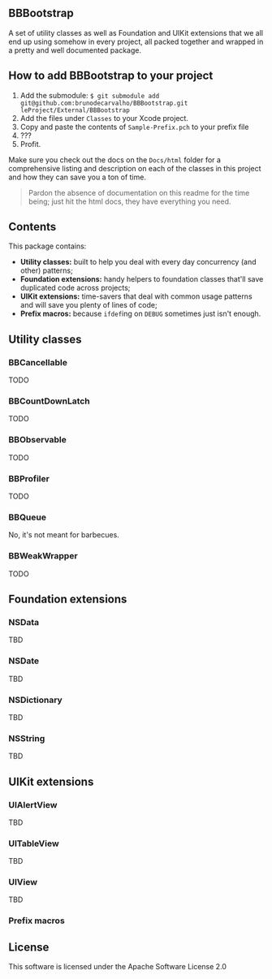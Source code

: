 BBBootstrap
-----------
A set of utility classes as well as Foundation and UIKit extensions that we all end up using somehow in every project, all packed together and wrapped in a pretty and well documented package.


## How to add BBBootstrap to your project

1. Add the submodule: `$ git submodule add git@github.com:brunodecarvalho/BBBootstrap.git leProject/External/BBBootstrap`
2. Add the files under `Classes` to your Xcode project.
3. Copy and paste the contents of `Sample-Prefix.pch` to your prefix file
4. ???
5. Profit.


Make sure you check out the docs on the `Docs/html` folder for a comprehensive listing and description on each of the classes in this project and how they can save you a ton of time.

> Pardon the absence of documentation on this readme for the time being; just hit the html docs, they have everything you need.


## Contents

This package contains:

- **Utility classes:** built to help you deal with every day concurrency (and other) patterns;
- **Foundation extensions:** handy helpers to foundation classes that'll save duplicated code across projects;
- **UIKit extensions:** time-savers that deal with common usage patterns and will save you plenty of lines of code;
- **Prefix macros:** because `ifdef`ing on `DEBUG` sometimes just isn't enough.


## Utility classes

### BBCancellable

TODO

### BBCountDownLatch

TODO

### BBObservable

TODO

### BBProfiler

TODO

### BBQueue

No, it's not meant for barbecues.

### BBWeakWrapper

TODO


## Foundation extensions

### NSData

TBD

### NSDate

TBD

### NSDictionary

TBD

### NSString

TBD


## UIKit extensions

### UIAlertView

TBD

### UITableView

TBD

### UIView

TBD


### Prefix macros


## License

This software is licensed under the Apache Software License 2.0
